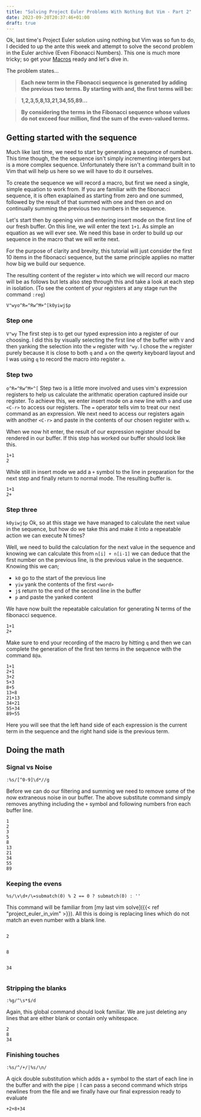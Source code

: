 ```yaml
---
title: "Solving Project Euler Problems With Nothing But Vim - Part 2"
date: 2023-09-20T20:37:46+01:00
draft: true
---
```


Ok, last time's Project Euler solution using nothing but Vim was so fun to do, I decided to up the ante this week and attempt
to solve the second problem in the Euler archive (Even Fibonacci Numbers). 
This one is much more tricky; so get your [Macros](https://vim.fandom.com/wiki/Macros) ready and let's dive in.

The problem states...


> **Each new term in the Fibonacci sequence is generated by adding the previous two terms. By starting with and, the first terms will be:**

> **1,2,3,5,8,13,21,34,55,89...**

> **By considering the terms in the Fibonacci sequence whose values do not exceed four million, find the sum of the even-valued terms.**

## Getting started with the sequence

Much like last time, we need to start by generating a sequence of numbers. This time though, the the sequence isn't simply incrementing intergers
but is a more complex sequence. Unfortunately there isn't a command built in to Vim that will help us here so we will have to do it ourselves.

To create the sequence we will record a macro, but first we need a single, simple equation to work from. If you are familiar with the fibonacci sequence, it is often exaplained as starting from zero and one summed, followed by the result of that summed with one and then on and on continually summing the previous two numbers in the sequence.

Let's start then by opening vim and entering insert mode on the first line of our fresh buffer. On this line, we will enter the text `1+1`. As simple an equation as we will ever see. We need this base in order to build up our sequence in the macro that we will write next.

For the purpose of clarity and brevity, this tutorial will just consider the first 10 items in the fibonacci sequence, but the same principle applies no matter how big we build our sequence.

The resulting content of the register `w` into which we will record our macro will be as follows but lets also step through this and take a look at each step in isolation. (To see the content of your registers at any stage run the command `:reg`)

```
V"wyo^R=^Rw^M+^[k0yiwj$p
```

### Step one
`V"wy`
The first step is to get our typed expression into a register of our choosing. I did this by visually selecting the first line of the buffer with `V` and then yanking the selection into the `w` register with `"wy`. I chose the `w` register purely because it is close to both `q` and `a` on the qwerty keyboard layout and I was using `q` to record the macro into register `a`.

### Step two
`o^R=^Rw^M+^[`
Step two is a little more involved and uses vim's expression registers to help us calculate the arithmatic operation captured inside our register. To achieve this, we enter insert mode on a new line with `o` and use `<C-r>` to access our registers. The `=` operator tells vim to treat our next command as an expression. We next need to access our registers again with another `<C-r>` and paste in the contents of our chosen register with `w`.

When we now hit enter, the result of our expression register should be rendered in our buffer. If this step has worked our buffer should look like this.

```
1+1
2
```
While still in insert mode we add a `+` symbol to the line in preparation for the next step and finally return to normal mode. The resulting buffer is.

```
1+1
2+
```

### Step three
`k0yiwj$p`
Ok, so at this stage we have managed to calculate the next value in the sequence, but how do we take this and make it into a repeatable action we can execute N times?

Well, we need to build the calculation for the next value in the sequence and knowing we can calculate this from `n[i] + n[i-1]` we can deduce that the first number on the previous line, is the previous value in the sequence. Knowing this we can;

- `k0` go to the start of the previous line
- `yiw` yank the contents of the first `<word>`
- `j$` return to the end of the second line in the buffer
- `p` and paste the yanked content

We have now built the repeatable calculation for generating N terms of the fibonacci sequence.

```
1+1
2+
```

Make sure to end your recording of the macro by hitting `q` and then we can complete the generation of the first ten terms in the sequence with the command `8@a`.

```
1+1
2+1
3+2
5+3
8+5
13+8
21+13
34+21
55+34
89+55
```

Here you will see that the left hand side of each expression is the current term in the sequence and the right hand side is the previous term.

## Doing the math

### Signal vs Noise
`:%s/[^0-9]\d*//g`

Before we can do our filtering and summing we need to remove some of the now extraneous noise in our buffer. The above substitute command simply removes anything including the `+` symbol and following numbers fron each buffer line.

```
1
2
3
5
8
13
21
34
55
89
```

### Keeping the evens
`%s/\v\d+/\=submatch(0) % 2 == 0 ? submatch(0) : ''`

This command will be familiar from [my last vim solve]({{< ref "project_euler_in_vim" >}}). All this is doing is replacing lines which do not match an even number with a blank line.

```

2


8


34


```

### Stripping the blanks
`:%g/^\s*$/d`

Again, this global command should look familiar. We are just deleting any lines that are either blank or contain only whitespace.

```
2
8
34
```

### Finishing touches
`:%s/^/+/|%s/\n/`

A qick double substitution which adds a `+` symbol to the start of each line in the buffer and with the pipe `|` I can pass a second command which strips newlines from the file and we finally have our final expression ready to evaluate

```
+2+8+34
```


